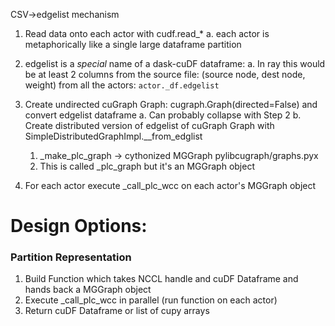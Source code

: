 


CSV->edgelist mechanism
1. Read data onto each actor with cudf.read_*
  a. each actor is metaphorically like a single large dataframe partition

2. edgelist is a *special* name of a dask-cuDF dataframe:
  a. In ray this would be at least 2 columns from the source file: (source node, dest node, weight)
     from all the actors: `actor._df.edgelist`

3. Create undirected cuGraph Graph: cugraph.Graph(directed=False) and convert edgelist dataframe
  a. Can probably collapse with Step 2
  b. Create distributed version of edgelist of cuGraph Graph with SimpleDistributedGraphImpl.__from_edglist
    1. _make_plc_graph -> cythonized MGGraph pylibcugraph/graphs.pyx 
    2. This is called _plc_graph but it's an MGGraph object

4. For each actor execute _call_plc_wcc on each actor's MGGraph object

# Design Options:

### Partition Representation
1. Build Function which takes NCCL handle and cuDF Dataframe and hands back a MGGraph object
2. Execute _call_plc_wcc in parallel (run function on each actor)
3. Return cuDF Dataframe or list of cupy arrays

